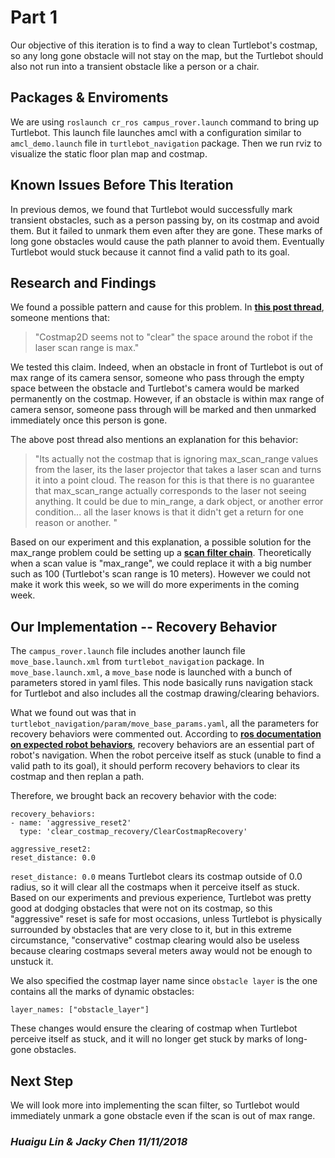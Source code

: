 # Part 1

Our objective of this iteration is to find a way to clean Turtlebot's costmap, so any long gone obstacle will not stay on the map, but the Turtlebot should also not run into a transient obstacle like a person or a chair.

## Packages & Enviroments

We are using `roslaunch cr_ros campus_rover.launch` command to bring up Turtlebot. This launch file launches amcl with a configuration similar to `amcl_demo.launch` file in `turtlebot_navigation` package. Then we run rviz to visualize the static floor plan map and costmap.

## Known Issues Before This Iteration

In previous demos, we found that Turtlebot would successfully mark transient obstacles, such as a person passing by, on its costmap and avoid them. But it failed to unmark them even after they are gone. These marks of long gone obstacles would cause the path planner to avoid them. Eventually Turtlebot would stuck because it cannot find a valid path to its goal.

## Research and Findings

We found a possible pattern and cause for this problem. In [**this post thread**](http://ros-users.122217.n3.nabble.com/Clear-cells-in-costmap-with-max-laser-range-td973150.html), someone mentions that:

> "Costmap2D seems not to "clear" the space around the robot if the laser scan range is max."

We tested this claim. Indeed, when an obstacle in front of Turtlebot is out of max range of its camera sensor, someone who pass through the empty space between the obstacle and Turtlebot's camera would be marked permanently on the costmap. However, if an obstacle is within max range of camera sensor, someone pass through will be marked and then unmarked immediately once this person is gone.

The above post thread also mentions an explanation for this behavior:

> "Its actually not the costmap that is ignoring max\_scan\_range values from the laser, its the laser projector that takes a laser scan and turns it into a point cloud. The reason for this is that there is no guarantee that max\_scan\_range actually corresponds to the laser not seeing anything. It could be due to min\_range, a dark object, or another error condition... all the laser knows is that it didn't get a return for one reason or another. "

Based on our experiment and this explanation, a possible solution for the max\_range problem could be setting up a [**scan filter chain**](http://wiki.ros.org/laser_filters). Theoretically when a scan value is "max\_range", we could replace it with a big number such as 100 \(Turtlebot's scan range is 10 meters\). However we could not make it work this week, so we will do more experiments in the coming week.

## Our Implementation -- Recovery Behavior

The `campus_rover.launch` file includes another launch file `move_base.launch.xml` from `turtlebot_navigation` package. In `move_base.launch.xml`, a `move_base` node is launched with a bunch of parameters stored in yaml files. This node basically runs navigation stack for Turtlebot and also includes all the costmap drawing/clearing behaviors.

What we found out was that in `turtlebot_navigation/param/move_base_params.yaml`, all the parameters for recovery behaviors were commented out. According to [**ros documentation on expected robot behaviors**](http://wiki.ros.org/move_base#Expected_Robot_Behavior), recovery behaviors are an essential part of robot's navigation. When the robot perceive itself as stuck \(unable to find a valid path to its goal\), it should perform recovery behaviors to clear its costmap and then replan a path.

Therefore, we brought back an recovery behavior with the code:

```text
recovery_behaviors:
- name: 'aggressive_reset2'
  type: 'clear_costmap_recovery/ClearCostmapRecovery'

aggressive_reset2:
reset_distance: 0.0
```

`reset_distance: 0.0` means Turtlebot clears its costmap outside of 0.0 radius, so it will clear all the costmaps when it perceive itself as stuck. Based on our experiments and previous experience, Turtlebot was pretty good at dodging obstacles that were not on its costmap, so this "aggressive" reset is safe for most occasions, unless Turtlebot is physically surrounded by obstacles that are very close to it, but in this extreme circumstance, "conservative" costmap clearing would also be useless because clearing costmaps several meters away would not be enough to unstuck it.

We also specified the costmap layer name since `obstacle layer` is the one contains all the marks of dynamic obstacles:

```text
layer_names: ["obstacle_layer"]
```

These changes would ensure the clearing of costmap when Turtlebot perceive itself as stuck, and it will no longer get stuck by marks of long-gone obstacles.

## Next Step

We will look more into implementing the scan filter, so Turtlebot would immediately unmark a gone obstacle even if the scan is out of max range.

### _Huaigu Lin & Jacky Chen 11/11/2018_

